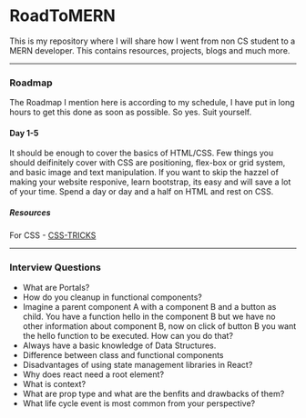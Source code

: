 # RoadToMERN
This is my repository where I will share how I went from non CS student to a MERN developer. This contains resources, projects, blogs and much more.

<hr>
<h3>Roadmap</h3>
The Roadmap I mention here is according to my schedule, I have put in long hours to get this done as soon as possible. So yes. Suit yourself.
<h4>Day 1-5</h4>
It should be enough to cover the basics of HTML/CSS. Few things you should deifinitely cover with CSS are positioning, flex-box or grid system, and basic image and text manipulation. If you want to skip the hazzel of making your website responive, learn bootstrap, its easy and will save a lot of your time. Spend a day or day and a half on HTML and rest on CSS.
<h5>Resources</h5>
For CSS - <a href="https://css-tricks.com/">CSS-TRICKS</a>

<hr>
<h3>Interview Questions </h3>
<ul>
  <li>What are Portals?</li>
  <li>How do you cleanup in functional components?</li>
  <li>Imagine a parent component A with a component B and a button as child. You have a function hello in the component B but we have no other information about component B, now on click of button B you want the hello function to be executed. How can you do that? </li>
  <li>Always have a basic knowledge of Data Structures.</li>
  <li>Difference between class and functional components</li>
  <li>Disadvantages of using state management libraries in React? </li>
  <li>Why does react need a root element? </li>
  <li>What is context?</li>
  <li>What are prop type and what are the benfits and drawbacks of them?</li>
  <li>What life cycle event is most common from your perspective?</li>
</ul>
